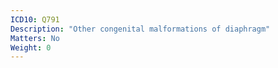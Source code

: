 ```yaml
---
ICD10: Q791
Description: "Other congenital malformations of diaphragm"
Matters: No
Weight: 0
---
```


